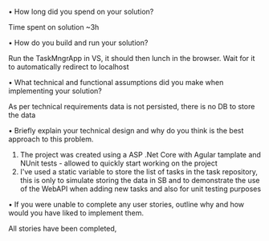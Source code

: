 • How long did you spend on your solution?

Time spent on solution ~3h

• How do you build and run your solution?

Run the TaskMngrApp in VS, it should then lunch in the browser. Wait for it to automatically redirect to localhost

• What technical and functional assumptions did you make when implementing your solution? 

As per technical requirements data is not persisted, there is no DB to store the data

• Briefly explain your technical design and why do you think is the best approach to this problem.
1. The project was created using a ASP .Net Core with Agular tamplate and NUnit tests - allowed to quickly start working on the project
2. I've used a static variable to store the list of tasks in the task repository, this is only to simulate storing the data in SB and to demonstrate the use of the WebAPI when adding new tasks and also for unit testing purposes

• If you were unable to complete any user stories, outline why and how would you have liked to implement them.

All stories have been completed, 
